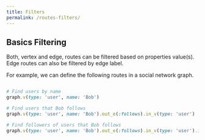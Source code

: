 ```yaml
---
title: Filters
permalink: /routes-filters/
---
```



## Basics Filtering

Both, vertex and edge, routes can be filtered based on properties value(s).
Edge routes can also be filtered by edge label.

For example, we can define the following routes in a social network graph.

```ruby

# Find users by name
graph.v(type: 'user', name: 'Bob')

# Find users that Bob follows
graph.v(type: 'user', name: 'Bob').out_e(:follows).in_v(type: 'user')

# Find followers of users that Bob follows
graph.v(type: 'user', name: 'Bob').out_e(:follows).in_v(type: 'user').in_e(:follows).out_v(type: 'user')
```


